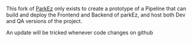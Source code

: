 This fork of [ParkEz](https://github.com/swayambhu/parkEz) only exists to create a prototype of a Pipeline that can build and deploy the Frontend and Backend of parkEz, and host both Dev and QA versions of the project.

An update will be tricked whenever code changes on github
